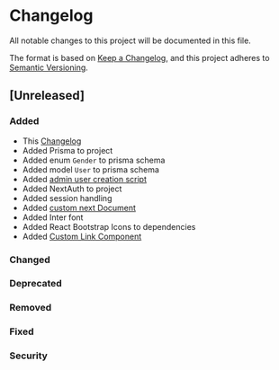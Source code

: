 # Changelog

All notable changes to this project will be documented in this file.

The format is based on [Keep a Changelog](https://keepachangelog.com/en/1.0.0/),
and this project adheres to [Semantic Versioning](https://semver.org/spec/v2.0.0.html).

## [Unreleased]

### Added

- This [Changelog](CHANGELOG.md)
- Added Prisma to project
- Added enum `Gender` to prisma schema
- Added model `User` to prisma schema
- Added [admin user creation script](prisma/createAdminUser.mjs)
- Added NextAuth to project
- Added session handling
- Added [custom next Document](pages/_document.tsx)
- Added Inter font
- Added React Bootstrap Icons to dependencies
- Added [Custom Link Component](components/Link.tsx)

### Changed

### Deprecated

### Removed

### Fixed

### Security